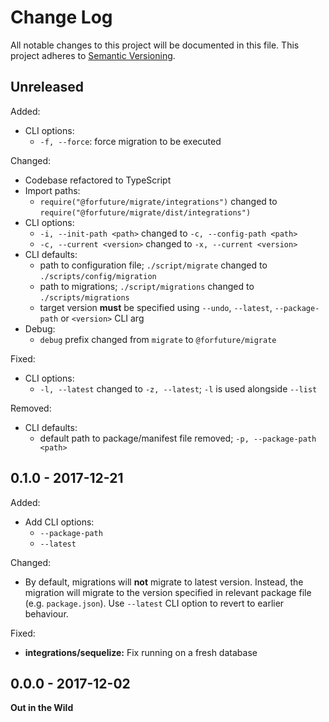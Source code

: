 # Change Log

All notable changes to this project will be documented in this file.
This project adheres to [Semantic Versioning](http://semver.org/).


## Unreleased

Added:

- CLI options:
  + `-f, --force`: force migration to be executed

Changed:

- Codebase refactored to TypeScript
- Import paths:
  - `require("@forfuture/migrate/integrations")` changed to `require("@forfuture/migrate/dist/integrations")`
- CLI options:
  - `-i, --init-path <path>` changed to `-c, --config-path <path>`
  - `-c, --current <version>` changed to `-x, --current <version>`
- CLI defaults:
  - path to configuration file; `./script/migrate` changed to `./scripts/config/migration`
  - path to migrations; `./script/migrations` changed to `./scripts/migrations`
  - target version **must** be specified using `--undo`, `--latest`, `--package-path` or `<version>` CLI arg
- Debug:
  - `debug` prefix changed from `migrate` to `@forfuture/migrate`

Fixed:

- CLI options:
  - `-l, --latest` changed to `-z, --latest`; `-l` is used alongside `--list`

Removed:

- CLI defaults:
  - default path to package/manifest file removed; `-p, --package-path <path>`


## 0.1.0 - 2017-12-21

Added:

* Add CLI options:
  - `--package-path`
  - `--latest`

Changed:

* By default, migrations will **not** migrate to latest version.
  Instead, the migration will migrate to the version specified in
  relevant package file (e.g. `package.json`). Use `--latest` CLI
  option to revert to earlier behaviour.

Fixed:

* **integrations/sequelize:** Fix running on a fresh database


## 0.0.0 - 2017-12-02

**Out in the Wild**
